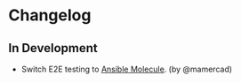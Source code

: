 # Changelog

## In Development

* Switch E2E testing to [Ansible Molecule](https://molecule.readthedocs.io/en/latest/). (by @mamercad)
